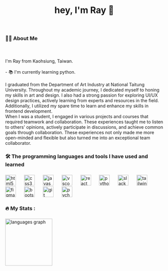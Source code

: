 <h1 align="center">hey, I'm Ray 👋</h1>

###

<br clear="both">

<h3 align="left">👩‍💻  About Me</h3>

###

<br clear="both">

<p align="left">I'm Ray from Kaohsiung, Taiwan.<br><br>- 📚 I'm currently learning python.<br><br>I graduated from the Department of Art Industry at National Taitung University. Throughout my academic journey, I dedicated myself to honing my skills in art and design. I also had a strong passion for exploring UI/UX design practices, actively learning from experts and resources in the field. Additionally, I utilized my spare time to learn and enhance my skills in frontend development. <br>When I was a student, I engaged in various projects and courses that required teamwork and collaboration. These experiences taught me to listen to others' opinions, actively participate in discussions, and achieve common goals through collaboration. These experiences not only made me more open-minded and flexible but also turned me into an exceptional team collaborator.</p>

###

<h3 align="left">🛠 The programming languages and tools I have used and learned</h3>

###

<div align="left">
  <img src="https://img.shields.io/badge/HTML5-E34F26?logo=html5&logoColor=white&style=for-the-badge" height="34" alt="html5 logo"  />
  <img width="18" />
  <img src="https://img.shields.io/badge/CSS3-1572B6?logo=css3&logoColor=white&style=for-the-badge" height="34" alt="css3 logo"  />
  <img width="18" />
  <img src="https://img.shields.io/badge/JavaScript-F7DF1E?logo=javascript&logoColor=black&style=for-the-badge" height="34" alt="javascript logo"  />
  <img width="18" />
  <img src="https://img.shields.io/badge/Visual Studio Code-007ACC?logo=visualstudiocode&logoColor=white&style=for-the-badge" height="34" alt="vscode logo"  />
  <img width="18" />
  <img src="https://img.shields.io/badge/React-61DAFB?logo=react&logoColor=black&style=for-the-badge" height="34" alt="react logo"  />
  <img width="18" />
  <img src="https://img.shields.io/badge/Python-3776AB?logo=python&logoColor=white&style=for-the-badge" height="34" alt="python logo"  />
  <img width="18" />
  <img src="https://img.shields.io/badge/Slack-4A154B?logo=slack&logoColor=white&style=for-the-badge" height="34" alt="slack logo"  />
  <img width="18" />
  <img src="https://img.shields.io/badge/Tailwind CSS-06B6D4?logo=tailwindcss&logoColor=black&style=for-the-badge" height="34" alt="tailwindcss logo"  />
  <img width="18" />
  <img src="https://img.shields.io/badge/Figma-F24E1E?logo=figma&logoColor=white&style=for-the-badge" height="34" alt="figma logo"  />
  <img width="18" />
  <img src="https://img.shields.io/badge/Bootstrap-7952B3?logo=bootstrap&logoColor=white&style=for-the-badge" height="34" alt="bootstrap logo"  />
  <img width="18" />
  <img src="https://img.shields.io/badge/Git-F05032?logo=git&logoColor=white&style=for-the-badge" height="34" alt="git logo"  />
  <img width="18" />
  <img src="https://img.shields.io/badge/PyCharm-000000?logo=pycharm&logoColor=white&style=for-the-badge" height="34" alt="pycharm logo"  />
</div>

###

<h3 align="left">🔥   My Stats :</h3>

###

<div align="left">
  <img src="https://github-readme-stats.vercel.app/api/top-langs?username=YZRay&locale=en&hide_title=false&layout=compact&card_width=320&langs_count=5&theme=ocean_dark&hide_border=false&order=2" height="150" alt="languages graph"  />
</div>

###
